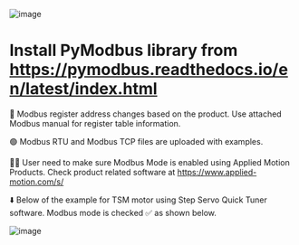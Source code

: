![image](https://github.com/user-attachments/assets/d64e28f2-f9b3-44cf-b69a-8fceb20bb215)

# Install PyModbus library from https://pymodbus.readthedocs.io/en/latest/index.html

 🛑 Modbus register address changes based on the product. Use attached Modbus manual for register table information.

 🟢 Modbus RTU and Modbus TCP files are uploaded with examples.

 🧑‍💻 User need to make sure Modbus Mode is enabled using Applied Motion Products. Check product related software at https://www.applied-motion.com/s/

 ⬇️ Below of the example for TSM motor using Step Servo Quick Tuner software. Modbus mode is checked ✅ as shown below. 

 ![image](https://github.com/user-attachments/assets/cf70f2e5-ee00-41f5-8685-90d4e6ecfe65)





